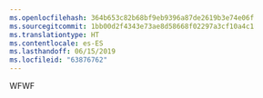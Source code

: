 ```yaml
---
ms.openlocfilehash: 364b653c82b68bf9eb9396a87de2619b3e74e06f
ms.sourcegitcommit: 1bb00d2f4343e73ae8d58668f02297a3cf10a4c1
ms.translationtype: HT
ms.contentlocale: es-ES
ms.lasthandoff: 06/15/2019
ms.locfileid: "63876762"
---
```

<span data-ttu-id="4bcc0-101">WF</span><span class="sxs-lookup"><span data-stu-id="4bcc0-101">WF</span></span>